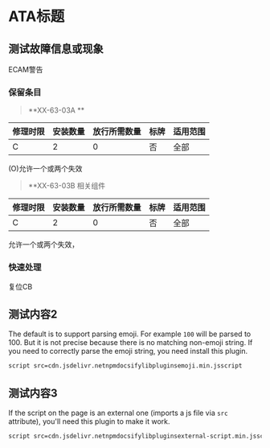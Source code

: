 # ATA标题

## **测试故障信息或现象**

ECAM警告 

### **保留条目**
> **XX-63-03A **

| 修理时限 | 安装数量 | 放行所需数量 | 标牌 | 适用范围 |
| -------- | -------- | ------------ | ---- | -------- |
| C        | 2        | 0            | 否   | 全部     |

(O)允许一个或两个失效
> **XX-63-03B 相关组件

| 修理时限 | 安装数量 | 放行所需数量 | 标牌 | 适用范围 |
| -------- | -------- | ------------ | ---- | -------- |
| C        | 2        | 0            | 否   | 全部     |

允许一个或两个失效，

### 快速处理

复位CB



## 测试内容2

The default is to support parsing emoji. For example `100` will be parsed to 100. But it is not precise because there is no matching non-emoji string. If you need to correctly parse the emoji string, you need install this plugin.

```html
script src=cdn.jsdelivr.netnpmdocsifylibpluginsemoji.min.jsscript
```

## 测试内容3

If the script on the page is an external one (imports a js file via `src` attribute), you'll need this plugin to make it work.

```html
script src=cdn.jsdelivr.netnpmdocsifylibpluginsexternal-script.min.jsscript
```
